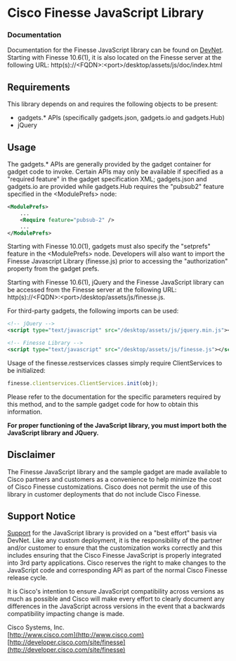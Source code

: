 # Cisco Finesse JavaScript Library
### Documentation
Documentation for the Finesse JavaScript library can be found on [DevNet](https://developer.cisco.com/docs/finesse/#!javascript-library). Starting with Finesse 10.6(1), it is also located on the Finesse server at the following URL: http(s)://&lt;FQDN&gt;:&lt;port&gt;/desktop/assets/js/doc/index.html

## Requirements
This library depends on and requires the following objects to be present:
- gadgets.* APIs (specifically gadgets.json, gadgets.io and gadgets.Hub)
- jQuery

## Usage
The gadgets.* APIs are generally provided by the gadget container for gadget code to invoke. Certain APIs may only be available if specified as a "required feature" in the gadget specification XML; gadgets.json and gadgets.io are provided while gadgets.Hub requires the "pubsub2" feature specified in the &lt;ModulePrefs&gt; node:
```xml
<ModulePrefs>
    ...
    <Require feature="pubsub-2" />
    ...
</ModulePrefs>
```

Starting with Finesse 10.0(1), gadgets must also specify the "setprefs" feature in the &lt;ModulePrefs&gt; node. Developers will also want to import the Finesse Javascript Library (finesse.js) prior to accessing the "authorization" property from the gadget prefs.

Starting with Finesse 10.6(1), jQuery and the Finesse JavaScript library can be accessed from the Finesse server at the following URL: http(s)://&lt;FQDN&gt;:&lt;port&gt;/desktop/assets/js/finesse.js.

For third-party gadgets, the following imports can be used:
```xml
<!-- jQuery -->
<script type="text/javascript" src="/desktop/assets/js/jquery.min.js"></script>

<!-- Finesse Library -->
<script type="text/javascript" src="/desktop/assets/js/finesse.js"></script>
```

Usage of the finesse.restservices classes simply require ClientServices to be initialized:

```javascript
finesse.clientservices.ClientServices.init(obj);
```

Please refer to the documentation for the specific parameters required by this method, and to the sample gadget code for how to obtain this information.

**For proper functioning of the JavaScript library, you must import both the JavaScript library and JQuery.**

## Disclaimer
The Finesse JavaScript library and the sample gadget are made available to Cisco partners and customers as a convenience to help minimize the cost of Cisco Finesse customizations. Cisco does not permit the use of this library in customer deployments that do not include Cisco Finesse.

## Support Notice
[Support](https://developer.cisco.com/site/support) for the JavaScript library is provided on a "best effort" basis via DevNet. Like any custom deployment, it is the responsibility of the partner and/or customer to ensure that the customization works correctly and this includes ensuring that the Cisco Finesse JavaScript is properly integrated into 3rd party applications. Cisco reserves the right to make changes to the JavaScript code and corresponding API as part of the normal Cisco Finesse release cycle.

It is Cisco's intention to ensure JavaScript compatibility across versions as much as possible and Cisco will make every effort to clearly document any differences in the JavaScript across versions in the event that a backwards compatibility impacting change is made.

Cisco Systems, Inc.<br>
[http://www.cisco.com](http://www.cisco.com)<br>
[http://developer.cisco.com/site/finesse](http://developer.cisco.com/site/finesse)